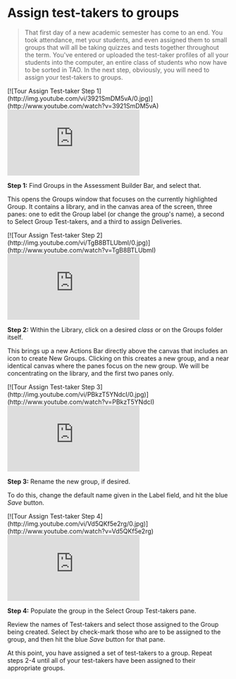 # Assign test-takers to groups

>That first day of a new academic semester has come to an end. You took attendance, met your students, and even assigned them to small groups that will all be taking quizzes and tests together throughout the term. You've entered or uploaded the test-taker profiles of all your students into the computer, an entire class of students who now have to be sorted in TAO. In the next step, obviously, you will need to assign your test-takers to groups.

<div class="hidden-video">
[![Tour Assign Test-taker Step 1](http://img.youtube.com/vi/3921SmDM5vA/0.jpg)](http://www.youtube.com/watch?v=3921SmDM5vA)
</div>

<div class='embed-container'><iframe src="https://www.youtube.com/embed/3921SmDM5vA?rel=0" frameborder="0" allowfullscreen></iframe></div>

**Step 1:** Find Groups in the Assessment Builder Bar, and select that.

This opens the Groups window that focuses on the currently highlighted Group. It contains a library, and in the canvas area of the screen, three panes: one to edit the Group label (or change the group's name), a second to Select Group Test-takers, and a third to assign Deliveries. 

<div class="hidden-video">
[![Tour Assign Test-taker Step 2](http://img.youtube.com/vi/TgB8BTLUbmI/0.jpg)](http://www.youtube.com/watch?v=TgB8BTLUbmI)
</div>

<div class='embed-container'><iframe src="https://www.youtube.com/embed/TgB8BTLUbmI?rel=0" frameborder="0" allowfullscreen></iframe></div>

**Step 2:** Within the Library, click on a desired *class* or on the Groups folder itself.

This brings up a new Actions Bar directly above the canvas that includes an icon to create New Groups. Clicking on this creates a new group, and a near identical canvas where the panes focus on the new group. We will be concentrating on the library, and the first two panes only.

<div class="hidden-video">
[![Tour Assign Test-taker Step 3](http://img.youtube.com/vi/PBkzT5YNdcI/0.jpg)](http://www.youtube.com/watch?v=PBkzT5YNdcI)
</div>

<div class='embed-container'><iframe src="https://www.youtube.com/embed/PBkzT5YNdcI?rel=0" frameborder="0" allowfullscreen></iframe></div>

**Step 3:** Rename the new group, if desired.

To do this, change the default name given in the Label field, and hit the blue *Save* button.

<div class="hidden-video">
[![Tour Assign Test-taker Step 4](http://img.youtube.com/vi/Vd5QKf5e2rg/0.jpg)](http://www.youtube.com/watch?v=Vd5QKf5e2rg)
</div>

<div class='embed-container'><iframe src="https://www.youtube.com/embed/Vd5QKf5e2rg?rel=0" frameborder="0" allowfullscreen></iframe></div>

**Step 4:** Populate the group in the Select Group Test-takers pane.

Review the names of Test-takers and select those assigned to the Group being created. Select by check-mark those who are to be assigned to the group, and then hit the blue *Save* button for that pane.

At this point, you have assigned a set of test-takers to a group. Repeat steps 2-4 until all of your test-takers have been assigned to their appropriate groups.
